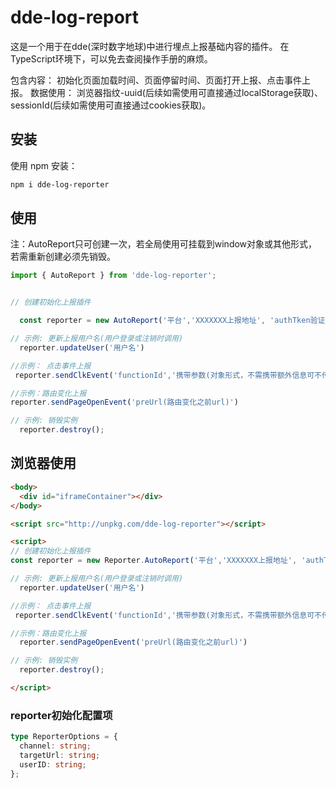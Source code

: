 # dde-log-report

这是一个用于在dde(深时数字地球)中进行埋点上报基础内容的插件。
在TypeScript环境下，可以免去查阅操作手册的麻烦。

包含内容：
  初始化页面加载时间、页面停留时间、页面打开上报、点击事件上报。
  数据使用：
  浏览器指纹-uuid(后续如需使用可直接通过localStorage获取)、
  sessionId(后续如需使用可直接通过cookies获取)。


## 安装

使用 npm 安装：

```bash
npm i dde-log-reporter
```

## 使用

注：AutoReport只可创建一次，若全局使用可挂载到window对象或其他形式，若需重新创建必须先销毁。

```ts
import { AutoReport } from 'dde-log-reporter';


// 创建初始化上报插件

  const reporter = new AutoReport('平台','XXXXXXX上报地址', 'authTken验证地址', '用户名')

// 示例: 更新上报用户名(用户登录或注销时调用)
  reporter.updateUser('用户名')

//示例： 点击事件上报
 reporter.sendClkEvent('functionId','携带参数(对象形式，不需携带额外信息可不传)')

//示例：路由变化上报
reporter.sendPageOpenEvent('preUrl(路由变化之前url)')

// 示例: 销毁实例
  reporter.destroy();
```

## 浏览器使用

```html
<body>
  <div id="iframeContainer"></div>
</body>

<script src="http://unpkg.com/dde-log-reporter"></script>

<script>
// 创建初始化上报插件
const reporter = new Reporter.AutoReport('平台','XXXXXXX上报地址', 'authTken验证地址', '用户名')

// 示例: 更新上报用户名(用户登录或注销时调用)
  reporter.updateUser('用户名')

//示例： 点击事件上报
 reporter.sendClkEvent('functionId','携带参数(对象形式，不需携带额外信息可不传)')

//示例：路由变化上报
  reporter.sendPageOpenEvent('preUrl(路由变化之前url)')

// 示例: 销毁实例
  reporter.destroy();

</script>
```


### reporter初始化配置项

```ts
type ReporterOptions = {
  channel: string;
  targetUrl: string;
  userID: string;
};
```